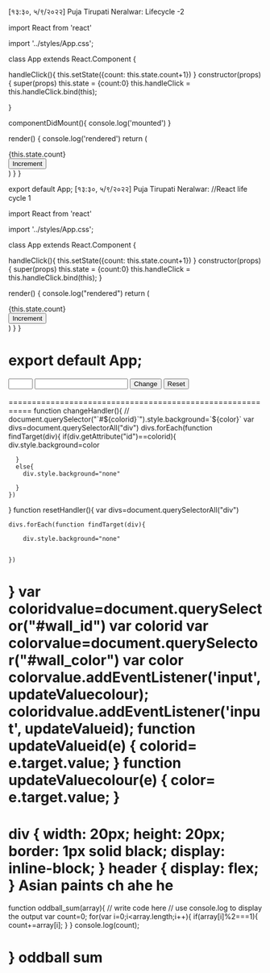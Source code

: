 [१३:३०, ५/९/२०२२] Puja Tirupati Neralwar: Lifecycle -2


import React from 'react'

import '../styles/App.css';


class App extends React.Component {

  handleClick(){
    this.setState({count: this.state.count+1})
  }
  constructor(props){
    super(props)
    this.state = {count:0}
    this.handleClick = this.handleClick.bind(this);

  }

  componentDidMount(){
    console.log('mounted')
  }
  
  render() {
    console.log('rendered')
    return (
      <div id="main">
          <div id="count">{this.state.count}</div>
          <button id="incr" onClick={this.handleClick}>Increment</button>
      </div>
    )
  }
}


export default App;
[१३:३०, ५/९/२०२२] Puja Tirupati Neralwar: //React life cycle 1

import React from 'react'

import '../styles/App.css';


class App extends React.Component {

  

  handleClick(){
    this.setState({count: this.state.count+1})
  }
  constructor(props){
    super(props)
    this.state = {count:0}
    this.handleClick = this.handleClick.bind(this);
  }

  render() {
    console.log("rendered")
    return (
      <div id="main">
          <div id="count">{this.state.count}</div>
          <button id="incr" onClick={this.handleClick}>Increment</button>
      </div>
    )
  }
}


export default App;
==============================================
<input type="number" min="1" max="9" id="wall_id">
   <input id="wall_color">
  <button id="apply" onclick="changeHandler()">Change</button>
  <button id="reset"onclick="resetHandler()">Reset</button> <br><br>
 
  <div id="1" value="1"></div>
   <div id="2" value="2"></div>
    <div id="3" value="3"></div>
   <div id="4" value="4"></div>
   <div id="5" value="5"></div>
   <div id="6" value="6"></div>
   <div id="7" value="7"></div>
   <div id="8" value="8"></div>
   <div id="9" value="9"></div>
   ===========================================================
   function changeHandler(){
    // document.querySelector("`#${colorid}`").style.background=`${color}`
    var divs=document.querySelectorAll("div")
    divs.forEach(function findTarget(div){
      if(div.getAttribute("id")==colorid){
        div.style.background=color

      }
      else{
        div.style.background="none"

      }
    })

  }
  function resetHandler(){
    var divs=document.querySelectorAll("div")

    divs.forEach(function findTarget(div){
      
        div.style.background="none"


    })
  }
  var coloridvalue=document.querySelector("#wall_id")
  var colorid
  var colorvalue=document.querySelector("#wall_color")
  var color
  colorvalue.addEventListener('input', updateValuecolour);
  coloridvalue.addEventListener('input', updateValueid);
  function updateValueid(e) {
    colorid= e.target.value;
  }
  function updateValuecolour(e) {
    color= e.target.value;
  }
  ===========================================================================
  div {
    width: 20px;
    height: 20px;
    border: 1px solid black;
    display: inline-block;
}
header {
    display: flex;
}
Asian paints ch ahe he
==========================================================================
function oddball_sum(array){
// write code here
// use console.log to display the output
 var count=0;
 for(var i=0;i<array.length;i++){
     if(array[i]%2===1){
         count+=array[i];
     }
 }
 console.log(count);

}
oddball sum
============================================================================
